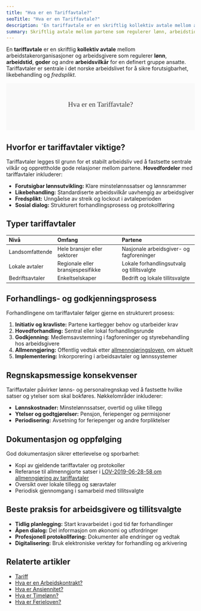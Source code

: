 ```yaml
---
title: "Hva er en Tariffavtale?"
seoTitle: "Hva er en Tariffavtale?"
description: 'En tariffavtale er en skriftlig kollektiv avtale mellom arbeidstakerorganisasjoner og arbeidsgivere som regulerer lønn, arbeidstid, goder o...'
summary: Skriftlig avtale mellom partene som regulerer lønn, arbeidstid og vilkår. Artikkelen dekker typer avtaler, forhandlingsprosess, regnskapsmessige konsekvenser og dokumentasjon.
---
```


En **tariffavtale** er en skriftlig **kollektiv avtale** mellom arbeidstakerorganisasjoner og arbeidsgivere som regulerer **lønn**, **arbeidstid**, **goder** og andre **arbeidsvilkår** for en definert gruppe ansatte. Tariffavtaler er sentrale i det norske arbeidslivet for å sikre forutsigbarhet, likebehandling og *fredsplikt*.

![Illustrasjon av konseptet tariffavtale](tariffavtale-image.svg)

## Hvorfor er tariffavtaler viktige?

Tariffavtaler legges til grunn for et stabilt arbeidsliv ved å fastsette sentrale vilkår og opprettholde gode relasjoner mellom partene. **Hovedfordeler** med tariffavtaler inkluderer:

* **Forutsigbar lønnsutvikling:** Klare minstelønnssatser og lønnsrammer
* **Likebehandling:** Standardiserte arbeidsvilkår uavhengig av arbeidsgiver
* **Fredsplikt:** Unngåelse av streik og lockout i avtaleperioden
* **Sosial dialog:** Strukturert forhandlingsprosess og protokollføring

## Typer tariffavtaler

| Nivå            | Omfang                         | Partene                        |
|:----------------|:-------------------------------|:-------------------------------|
| Landsomfattende | Hele bransjer eller sektorer   | Nasjonale arbeidsgiver- og fagforeninger |
| Lokale avtaler  | Regionale eller bransjespesifikke | Lokale forhandlingsutvalg og tillitsvalgte |
| Bedriftsavtaler | Enkeltselskaper                | Bedrift og lokale tillitsvalgte |

## Forhandlings- og godkjenningsprosess

Forhandlingene om tariffavtaler følger gjerne en strukturert prosess:

1. **Initiativ og kravliste:** Partene kartlegger behov og utarbeider krav
2. **Hovedforhandling:** Sentral eller lokal forhandlingsrunde
3. **Godkjenning:** Medlemsavstemning i fagforeninger og styrebehandling hos arbeidsgivere
4. **Allmenngjøring:** Offentlig vedtak etter [allmenngjøringsloven](/blogs/regnskap/hva-er-allmenngjoringsloven "Hva er Allmenngjøringsloven?"), om aktuelt
5. **Implementering:** Inkorporering i arbeidsavtaler og lønnssystemer

## Regnskapsmessige konsekvenser

Tariffavtaler påvirker lønns- og personalregnskap ved å fastsette hvilke satser og ytelser som skal bokføres. Nøkkelområder inkluderer:

* **Lønnskostnader:** Minstelønnssatser, overtid og ulike tillegg
* **Ytelser og godtgjørelser:** Pensjon, feriepenger og permisjoner
* **Periodisering:** Avsetning for feriepenger og andre forpliktelser

## Dokumentasjon og oppfølging

God dokumentasjon sikrer etterlevelse og sporbarhet:

* Kopi av gjeldende tariffavtaler og protokoller
* Referanse til allmenngjorte satser i [LOV-2019-06-28-58 om allmenngjøring av tariffavtaler](/blogs/regnskap/hva-er-allmenngjoringsloven "Hva er Allmenngjøringsloven?")
* Oversikt over lokale tillegg og særavtaler
* Periodisk gjennomgang i samarbeid med tillitsvalgte

## Beste praksis for arbeidsgivere og tillitsvalgte

* **Tidlig planlegging:** Start kravarbeidet i god tid før forhandlinger
* **Åpen dialog:** Del informasjon om økonomi og utfordringer
* **Profesjonell protokollføring:** Dokumenter alle endringer og vedtak
* **Digitalisering:** Bruk elektroniske verktøy for forhandling og arkivering

## Relaterte artikler

* [Tariff](/blogs/regnskap/tariff "Tariff i regnskap: Oversikt, definisjon og eksempler")
* [Hva er en Arbeidskontrakt?](/blogs/regnskap/arbeidskontrakten "Hva er Arbeidskontrakten? Innhold og Krav")
* [Hva er Ansiennitet?](/blogs/regnskap/ansiennitet "Ansiennitet i Norsk Regnskap")
* [Hva er Timelønn?](/blogs/regnskap/hva-er-timelonn "Hva er Timelønn? Guide til Timelønn og Overtid")
* [Hva er Ferieloven?](/blogs/regnskap/ferieloven "Hva er Ferieloven? Regler for Ferie")









